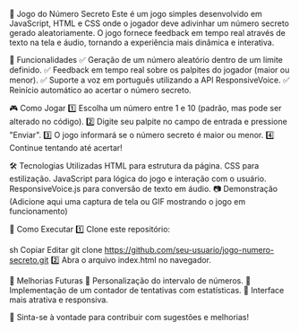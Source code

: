 🎲 Jogo do Número Secreto
Este é um jogo simples desenvolvido em JavaScript, HTML e CSS onde o jogador deve adivinhar um número secreto gerado aleatoriamente. O jogo fornece feedback em tempo real através de texto na tela e áudio, tornando a experiência mais dinâmica e interativa.

🚀 Funcionalidades
✅ Geração de um número aleatório dentro de um limite definido.
✅ Feedback em tempo real sobre os palpites do jogador (maior ou menor).
✅ Suporte a voz em português utilizando a API ResponsiveVoice.
✅ Reinício automático ao acertar o número secreto.

🎮 Como Jogar
1️⃣ Escolha um número entre 1 e 10 (padrão, mas pode ser alterado no código).
2️⃣ Digite seu palpite no campo de entrada e pressione "Enviar".
3️⃣ O jogo informará se o número secreto é maior ou menor.
4️⃣ Continue tentando até acertar!

🛠️ Tecnologias Utilizadas
HTML para estrutura da página.
CSS para estilização.
JavaScript para lógica do jogo e interação com o usuário.
ResponsiveVoice.js para conversão de texto em áudio.
📷 Demonstração
(Adicione aqui uma captura de tela ou GIF mostrando o jogo em funcionamento)

🔗 Como Executar
1️⃣ Clone este repositório:

sh
Copiar
Editar
git clone https://github.com/seu-usuario/jogo-numero-secreto.git
2️⃣ Abra o arquivo index.html no navegador.

📌 Melhorias Futuras
🔹 Personalização do intervalo de números.
🔹 Implementação de um contador de tentativas com estatísticas.
🔹 Interface mais atrativa e responsiva.

📢 Sinta-se à vontade para contribuir com sugestões e melhorias!
